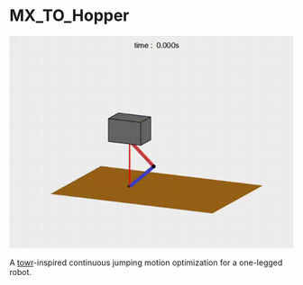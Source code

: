 # MX_TO_Hopper
![hopper](hopper.gif)

A [towr](https://github.com/ethz-adrl/towr)-inspired continuous jumping motion optimization for a one-legged robot.
